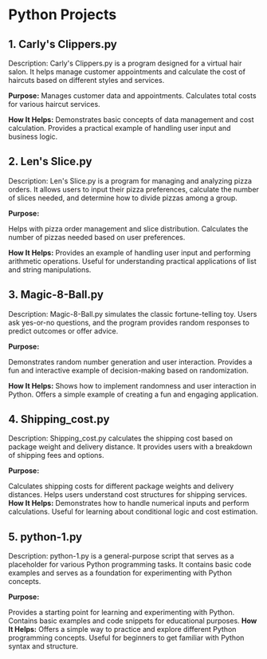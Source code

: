 # Python Projects
## 1. Carly's Clippers.py
Description: Carly's Clippers.py is a program designed for a virtual hair salon. It helps manage customer appointments and calculate the cost of haircuts based on different styles and services.

**Purpose:**
Manages customer data and appointments.
Calculates total costs for various haircut services.

**How It Helps:**
Demonstrates basic concepts of data management and cost calculation.
Provides a practical example of handling user input and business logic.

## 2. Len's Slice.py
Description: Len's Slice.py is a program for managing and analyzing pizza orders. It allows users to input their pizza preferences, calculate the number of slices needed, and determine how to divide pizzas among a group.

**Purpose:**

Helps with pizza order management and slice distribution.
Calculates the number of pizzas needed based on user preferences.

**How It Helps:**
Provides an example of handling user input and performing arithmetic operations.
Useful for understanding practical applications of list and string manipulations.

## 3. Magic-8-Ball.py
Description: Magic-8-Ball.py simulates the classic fortune-telling toy. Users ask yes-or-no questions, and the program provides random responses to predict outcomes or offer advice.

**Purpose:**

Demonstrates random number generation and user interaction.
Provides a fun and interactive example of decision-making based on randomization.

**How It Helps:**
Shows how to implement randomness and user interaction in Python.
Offers a simple example of creating a fun and engaging application.

## 4. Shipping_cost.py
Description: Shipping_cost.py calculates the shipping cost based on package weight and delivery distance. It provides users with a breakdown of shipping fees and options.

**Purpose:**

Calculates shipping costs for different package weights and delivery distances.
Helps users understand cost structures for shipping services.
**How It Helps:**
Demonstrates how to handle numerical inputs and perform calculations.
Useful for learning about conditional logic and cost estimation.

## 5. python-1.py
Description: python-1.py is a general-purpose script that serves as a placeholder for various Python programming tasks. It contains basic code examples and serves as a foundation for experimenting with Python concepts.

**Purpose:**

Provides a starting point for learning and experimenting with Python.
Contains basic examples and code snippets for educational purposes.
**How It Helps:**
Offers a simple way to practice and explore different Python programming concepts.
Useful for beginners to get familiar with Python syntax and structure.












